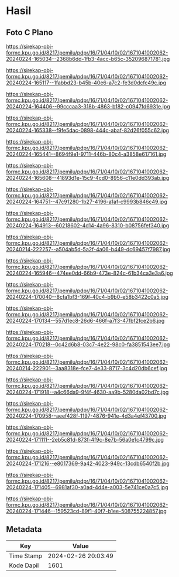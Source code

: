 # Hasil

## Foto C Plano

https://sirekap-obj-formc.kpu.go.id/8217/pemilu/pdpr/16/71/04/10/02/1671041002062-20240224-165034--2368b6dd-1fb3-4acc-b65c-352096871781.jpg

https://sirekap-obj-formc.kpu.go.id/8217/pemilu/pdpr/16/71/04/10/02/1671041002062-20240224-165117--1fabbd23-b45b-40e6-a7c2-fe3d0dcfc49c.jpg

https://sirekap-obj-formc.kpu.go.id/8217/pemilu/pdpr/16/71/04/10/02/1671041002062-20240224-164406--99cccaa3-318b-4863-b182-c0947fd6931e.jpg

https://sirekap-obj-formc.kpu.go.id/8217/pemilu/pdpr/16/71/04/10/02/1671041002062-20240224-165338--f9fe5dac-0898-444c-abaf-82d26f055c62.jpg

https://sirekap-obj-formc.kpu.go.id/8217/pemilu/pdpr/16/71/04/10/02/1671041002062-20240224-165441--8694f9e1-9711-446b-80c4-a3858e617161.jpg

https://sirekap-obj-formc.kpu.go.id/8217/pemilu/pdpr/16/71/04/10/02/1671041002062-20240224-165608--41893d1e-15c9-4cd0-8956-c11e0dd393ab.jpg

https://sirekap-obj-formc.kpu.go.id/8217/pemilu/pdpr/16/71/04/10/02/1671041002062-20240224-164751--47c91280-1b27-4196-a1af-c9993b846c49.jpg

https://sirekap-obj-formc.kpu.go.id/8217/pemilu/pdpr/16/71/04/10/02/1671041002062-20240224-164913--60218602-4d14-4a96-8310-b08756fef340.jpg

https://sirekap-obj-formc.kpu.go.id/8217/pemilu/pdpr/16/71/04/10/02/1671041002062-20240214-222257--a504ab5d-5a2f-4a06-b449-dc69457f7987.jpg

https://sirekap-obj-formc.kpu.go.id/8217/pemilu/pdpr/16/71/04/10/02/1671041002062-20240224-165946--474ee0dd-66b9-473e-824c-61b34ca3e3a6.jpg

https://sirekap-obj-formc.kpu.go.id/8217/pemilu/pdpr/16/71/04/10/02/1671041002062-20240224-170040--8cfa1bf3-169f-40c4-b9b0-e58b3422c0a5.jpg

https://sirekap-obj-formc.kpu.go.id/8217/pemilu/pdpr/16/71/04/10/02/1671041002062-20240224-170134--557d1ec8-26d6-466f-a7f3-47fbf2fce2b6.jpg

https://sirekap-obj-formc.kpu.go.id/8217/pemilu/pdpr/16/71/04/10/02/1671041002062-20240224-170218--0c42d6b8-03c7-4e22-98c0-fa3851543ee7.jpg

https://sirekap-obj-formc.kpu.go.id/8217/pemilu/pdpr/16/71/04/10/02/1671041002062-20240214-222901--3aa8318e-fce7-4e33-8717-3c4d20db6cef.jpg

https://sirekap-obj-formc.kpu.go.id/8217/pemilu/pdpr/16/71/04/10/02/1671041002062-20240224-171918--a4c66da9-9f4f-4630-aa9b-5280da02bd7c.jpg

https://sirekap-obj-formc.kpu.go.id/8217/pemilu/pdpr/16/71/04/10/02/1671041002062-20240224-170958--aeef428f-1197-4876-941e-4d3a4ef43700.jpg

https://sirekap-obj-formc.kpu.go.id/8217/pemilu/pdpr/16/71/04/10/02/1671041002062-20240224-171111--2eb5c81d-873f-4f9c-8e7b-56a0e1c4799c.jpg

https://sirekap-obj-formc.kpu.go.id/8217/pemilu/pdpr/16/71/04/10/02/1671041002062-20240224-171216--e8017369-9a42-4023-949c-13cdb6540f2b.jpg

https://sirekap-obj-formc.kpu.go.id/8217/pemilu/pdpr/16/71/04/10/02/1671041002062-20240224-171405--6981af30-a0ad-4d4e-a003-5e741ce0a7c5.jpg

https://sirekap-obj-formc.kpu.go.id/8217/pemilu/pdpr/16/71/04/10/02/1671041002062-20240224-171446--159523cd-89f1-40f7-b1ee-508755224857.jpg


## Metadata

| Key        | Value               |
| ---------- | ------------------- |
| Time Stamp | 2024-02-26 20:03:49 |
| Kode Dapil | 1601                |



